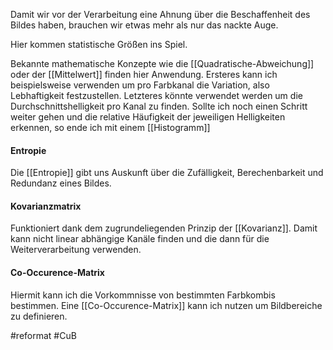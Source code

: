 Damit wir vor der Verarbeitung eine Ahnung über die Beschaffenheit des Bildes haben, brauchen wir etwas mehr als nur das nackte Auge.

Hier kommen statistische Größen ins Spiel.

Bekannte mathematische Konzepte wie die [[Quadratische-Abweichung]] oder der [[Mittelwert]] finden hier Anwendung.
Ersteres kann ich beispielsweise verwenden um pro Farbkanal die Variation, also Lebhaftigkeit festzustellen.
Letzteres könnte verwendet werden um die Durchschnittshelligkeit pro Kanal zu finden.
Sollte ich noch einen Schritt weiter gehen und die relative Häufigkeit der jeweiligen Helligkeiten erkennen, so ende ich mit einem [[Histogramm]]

#### Entropie

Die [[Entropie]] gibt uns Auskunft über die Zufälligkeit, Berechenbarkeit und Redundanz eines Bildes.

#### Kovarianzmatrix

Funktioniert dank dem zugrundeliegenden Prinzip der [[Kovarianz]]. Damit kann nicht linear abhängige Kanäle finden und die dann für die Weiterverarbeitung verwenden.

#### Co-Occurence-Matrix

Hiermit kann ich die Vorkommnisse von bestimmten Farbkombis bestimmen. Eine [[Co-Occurence-Matrix]] kann ich nutzen um Bildbereiche zu definieren.


#reformat
#CuB 
